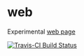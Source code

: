 # web

Experimental [web page](https://alanarnholt.github.io/web/)

[![Travis-CI Build Status](https://travis-ci.org/alanarnholt/web.svg?branch=master)](https://travis-ci.org/alanarnholt/web)